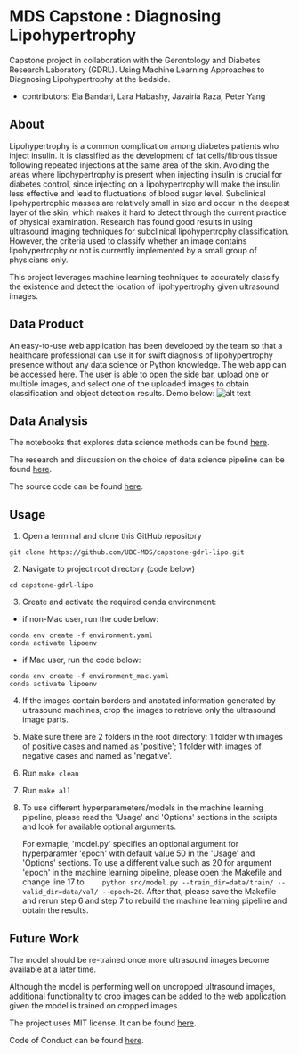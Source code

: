 # MDS Capstone : Diagnosing Lipohypertrophy
Capstone project in collaboration with the Gerontology and Diabetes Research Laboratory (GDRL). Using Machine Learning Approaches to Diagnosing Lipohypertrophy at the bedside.
  - contributors: Ela Bandari, Lara Habashy, Javairia Raza, Peter Yang

## About

Lipohypertrophy is a common complication among diabetes patients who inject insulin. It is classified as the development of fat cells/fibrous tissue following repeated injections at the same area of the skin. Avoiding the areas where lipohypertrophy is present when injecting insulin is crucial for diabetes control, since injecting on a lipohypertrophy will make the insulin less effective and lead to fluctuations of blood sugar level. Subclinical lipohypertrophic masses are relatively small in size and occur in the deepest layer of the skin, which makes it hard to detect through the current practice of physical examination. Research has found good results in using ultrasound imaging techniques for subclinical lipohypertrophy classification. However, the criteria used to classify whether an image contains lipohypertrophy or not is currently implemented by a small group of physicians only.

This project leverages machine learning techniques to accurately classify the existence and detect the location of lipohypertrophy given ultrasound images.

## Data Product
An easy-to-use web application has been developed by the team so that a healthcare professional can use it for swift diagnosis of lipohypertrophy presence without any data science or Python knowledge.
The web app can be accessed
[here](https://share.streamlit.io/xudongyang2/lipo_deploy/deployment/lipo_app.py). 
The user is able to open the side bar, upload one or multiple images, and select one of the uploaded images to obtain classification and object detection results. Demo below:
![alt text](https://github.com/UBC-MDS/capstone-gdrl-lipo/blob/master/image/web_app_demo.gif)


## Data Analysis
The notebooks that explores data science methods can be found 
[here](https://github.com/UBC-MDS/capstone-gdrl-lipo/tree/master/notebooks).

The research and discussion on the choice of data science pipeline can be found
[here](https://github.com/UBC-MDS/capstone-gdrl-lipo/issues).

The source code can be found
[here](https://github.com/UBC-MDS/capstone-gdrl-lipo/tree/master/src).

## Usage
1. Open a terminal and clone this GitHub repository
```
git clone https://github.com/UBC-MDS/capstone-gdrl-lipo.git
```
2. Navigate to project root directory (code below)
```
cd capstone-gdrl-lipo
```
3. Create and activate the required conda environment:

- if non-Mac user, run the code below:
```
conda env create -f environment.yaml
conda activate lipoenv
```

- if Mac user, run the code below:
```
conda env create -f environment_mac.yaml
conda activate lipoenv
```
4. If the images contain borders and anotated information generated by ultrasound machines, crop the images to retrieve only the ultrasound image parts.
5. Make sure there are 2 folders in the root directory: 1 folder with images of positive cases and named as 'positive'; 1 folder with images of negative cases and named as 'negative'.
6. Run `make clean`
7. Run `make all`
8. To use different hyperparameters/models in the machine learning pipeline, please read the 'Usage' and 'Options' sections in the scripts and look for available optional arguments.

   For exmaple, 'model.py' specifies an optional argument for hyperparamter 'epoch' with default value 50 in the 'Usage' and 'Options' sections. To use a different value such as 20 for argument 'epoch' in the machine learning pipeline, please open the Makefile and change line 17 to `	python src/model.py --train_dir=data/train/ --valid_dir=data/val/ --epoch=20`. After that, please save the Makefile and rerun step 6 and step 7 to rebuild the machine learning pipeline and obtain the results. 

## Future Work
The model should be re-trained once more ultrasound images become available at a later time.

Although the model is performing well on uncropped ultrasound images, additional functionality to crop images can be added to the web application given the model is trained on cropped images. 

The project uses MIT license. It can be found
[here](https://github.com/UBC-MDS/capstone-gdrl-lipo/blob/master/LICENSE).

Code of Conduct can be found 
[here](https://github.com/UBC-MDS/capstone-gdrl-lipo/blob/master/CODE_OF_CONDUCT.md).

